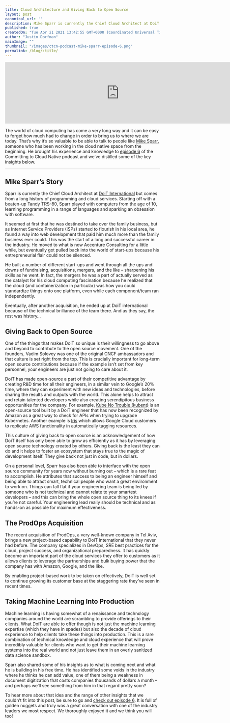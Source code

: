 ```yaml
---
title: Cloud Architecture and Giving Back to Open Source
layout: post
canonical_url: ''
description: Mike Sparr is currently the Chief Cloud Architect at DoiT International but comes from a long history of programming and cloud services.  Starting off with a beaten-up Tandy TRS-80, Sparr played with computers from the age of 10, learning programming in a range of languages and sparking an obsession with software.
published: true
createdOn: "Tue Apr 21 2021 13:42:55 GMT+0000 (Coordinated Universal Time)"
author: "Justin Dorfman"
mainImage: ""
thumbnail: "/images/ctcn-podcast-mike-sparr-episode-6.png"
permalink: /blog/:title/
---
```


<iframe src="https://player.fireside.fm/v2/sO31L4lC+fwrutrd_?theme=dark" width="740" height="200" frameborder="0" scrolling="no"></iframe><br>


The world of cloud computing has come a very long way and it can be easy to forget how much had to change in order to bring us to where we are today.  That’s why it’s so valuable to be able to talk to people like [Mike Sparr](https://twitter.com/mikesparr), someone who has been working in the cloud native space from the beginning.  He brought his experience and knowledge to [episode 6](https://podcast.curiefense.io/6) of the Committing to Cloud Native podcast and we’ve distilled some of the key insights below.

<hr style="height: 1px; background-color: #ccc; border: none;">

## Mike Sparr’s Story

Sparr is currently the Chief Cloud Architect at [DoiT International](https://www.doit-intl.com/) but comes from a long history of programming and cloud services.  Starting off with a beaten-up Tandy TRS-80, Sparr played with computers from the age of 10, learning programming in a range of languages and sparking an obsession with software.

It seemed at first that he was destined to take over the family business, but as Internet Service Providers (ISPs) started to flourish in his local area, he found a way into web development that paid him much more than the family business ever could.  This was the start of a long and successful career in the industry.  He moved to what is now Accenture Consulting for a little while, but eventually got pulled back into the world of start-ups because his entrepreneurial flair could not be silenced.

He built a number of different start-ups and went through all the ups and downs of fundraising, acquisitions, mergers, and the like – sharpening his skills as he went.  In fact, the mergers he was a part of actually served as the catalyst for his cloud computing fascination because he realized that the cloud (and containerization in particular) was how you could standardize things onto one platform, even while each component/team ran independently.

Eventually, after another acquisition, he ended up at DoiT international because of the technical brilliance of the team there.  And as they say, the rest was history…

## Giving Back to Open Source

One of the things that makes DoiT so unique is their willingness to go above and beyond to contribute to the open source movement.  One of the founders, Vadim Solovey was one of the original CNCF ambassadors and that culture is set right from the top.  This is crucially important for long-term open source contributions because if the example isn’t set from key personnel, your engineers are just not going to care about it.

DoiT has made open-source a part of their competitive advantage by creating R&D time for all their engineers, in a similar vein to Google’s 20% time, where they can experiment with new ideas and technologies, before sharing the results and outputs with the world.  This alone helps to attract and retain talented developers while also creating serendipitous business opportunities for the company.  For example, [Kube No Trouble (kubent)](https://github.com/doitintl/kube-no-trouble) is an open-source tool built by a DoiT engineer that has now been recognized by Amazon as a great way to check for APIs when trying to upgrade Kubernetes.  Another example is [Iris](https://github.com/doitintl/iris) which allows Google Cloud customers to replicate AWS functionality in automatically tagging resources.

This culture of giving back to open source is an acknowledgement of how DoiT itself has only been able to grow as efficiently as it has by leveraging open source technology created by others.  Giving back is the least they can do and it helps to foster an ecosystem that stays true to the magic of development itself.  They give back not just in code, but in dollars.

On a personal level, Sparr has also been able to interface with the open source community for years now without burning out – which is a rare feat to accomplish.  He attributes that success to being an engineer himself and being able to attract smart, technical people who want a great environment to work on.  Things can fall flat if your engineering team is being led by someone who is not technical and cannot relate to your smartest developers – and this can bring the whole open source thing to its knees if you’re not careful.  Your engineering lead really should be technical and as hands-on as possible for maximum effectiveness.

## The ProdOps Acquisition

The recent acquisition of ProdOps, a very well-known company in Tel Aviv, brings a new project-based capability to DoiT international that they never had before.  The company specializes in DevOps, SRE best practices for the cloud, project success, and organizational preparedness.  It has quickly become an important part of the cloud services they offer to customers as it allows clients to leverage the partnerships and bulk buying power that the company has with Amazon, Google, and the like.

By enabling project-based work to be taken on effectively, DoiT is well set to continue growing its customer base at the staggering rate they’ve seen in recent times.

## Taking Machine Learning Into Production

Machine learning is having somewhat of a renaissance and technology companies around the world are scrambling to provide offerings to their clients.  What DoiT are able to offer though is not just the machine learning expertise (which they have in spades) but also the decade of cloud experience to help clients take these things into production.  This is a rare combination of technical knowledge and cloud experience that will prove incredibly valuable for clients who want to get their machine learning systems into the real world and not just leave them in an overly sanitized data science sandbox. 

Sparr also shared some of his insights as to what is coming next and what he is building in his free time.  He has identified some voids in the industry where he thinks he can add value, one of them being a weakness in document digitization that costs companies thousands of dollars a month – and perhaps we’ll see something from him in that regard pretty soon?

To hear more about that idea and the range of other insights that we couldn’t fit into this post, be sure to go and [check out episode 6](https://podcast.curiefense.io/6).  It is full of golden nuggets and truly was a great conversation with one of the industry leaders we most respect.  We thoroughly enjoyed it and we think you will too!
